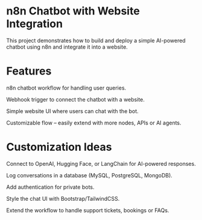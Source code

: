 # n8n Chatbot with Website Integration

This project demonstrates how to build and deploy a simple AI-powered chatbot using n8n
and integrate it into a website.

# Features

n8n chatbot workflow for handling user queries.

Webhook trigger to connect the chatbot with a website.

Simple website UI where users can chat with the bot.

Customizable flow – easily extend with more nodes, APIs or AI agents.

# Customization Ideas

Connect to OpenAI, Hugging Face, or LangChain for AI-powered responses.

Log conversations in a database (MySQL, PostgreSQL, MongoDB).

Add authentication for private bots.

Style the chat UI with Bootstrap/TailwindCSS.

Extend the workflow to handle support tickets, bookings or FAQs.
